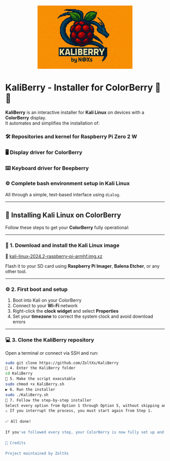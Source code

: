 <p align="center">
  <img src="KaliBerry.png" alt="KaliBerry Logo" width="300"/>
</p>

# **KaliBerry - Installer for ColorBerry** 🐍🍓

**KaliBerry** is an interactive installer for **Kali Linux** on devices with a **ColorBerry** display.  
It automates and simplifies the installation of:

### 🛠️ Repositories and kernel for Raspberry Pi Zero 2 W  
### 🖥️ Display driver for ColorBerry  
### ⌨️ Keyboard driver for Beepberry  
### ⚙️ Complete bash environment setup in Kali Linux

All through a simple, text-based interface using `dialog`.

---

## 🚀 Installing Kali Linux on ColorBerry

Follow these steps to get your **ColorBerry** fully operational:

---

### 🔽 1. Download and install the Kali Linux image

🔗 [kali-linux-2024.2-raspberry-pi-armhf.img.xz](https://old.kali.org/arm-images/kali-2024.2/kali-linux-2024.2-raspberry-pi-armhf.img.xz)

Flash it to your SD card using **Raspberry Pi Imager**, **Balena Etcher**, or any other tool.

---

### ⚙️ 2. First boot and setup

1. Boot into Kali on your ColorBerry  
2. Connect to your **Wi-Fi** network  
3. Right-click the **clock widget** and select **Properties**  
4. Set your **timezone** to correct the system clock and avoid download errors

---

### 💻 3. Clone the KaliBerry repository

Open a terminal or connect via SSH and run:

```bash
sudo git clone https://github.com/ZoltXs/KaliBerry
📁 4. Enter the KaliBerry folder
cd KaliBerry
🔐 5. Make the script executable
sudo chmod +x KaliBerry.sh
▶️ 6. Run the installer
sudo ./KaliBerry.sh
🧭 7. Follow the step-by-step installer
Select every option from Option 1 through Option 5, without skipping any.
⚠️ If you interrupt the process, you must start again from Step 1.

✅ All done!

If you've followed every step, your ColorBerry is now fully set up and running Kali Linux 🎉

🧠 Credits

Project maintained by ZoltXs

